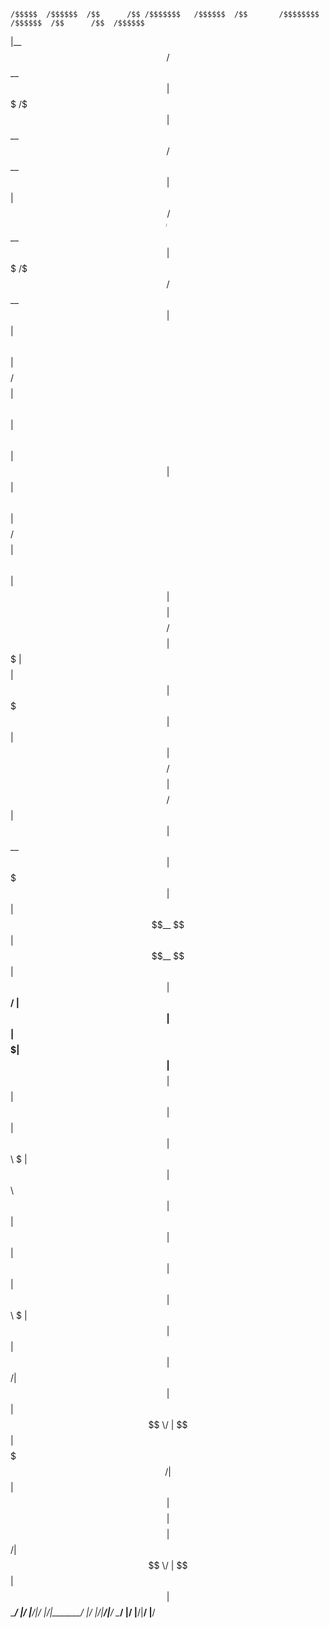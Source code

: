 
    /$$$$$  /$$$$$$  /$$      /$$ /$$$$$$$   /$$$$$$  /$$       /$$$$$$$$  /$$$$$$  /$$      /$$  /$$$$$$ 
   |__  $$ /$$__  $$| $$$    /$$$| $$__  $$ /$$__  $$| $$      | $$_____/ /$$__  $$| $$$    /$$$ /$$__  $$
      | $$| $$  \ $$| $$$$  /$$$$| $$  \ $$| $$  \ $$| $$      | $$      | $$  \ $$| $$$$  /$$$$| $$  \ $$
      | $$| $$$$$$$$| $$ $$/$$ $$| $$$$$$$ | $$$$$$$$| $$      | $$$$$   | $$  | $$| $$ $$/$$ $$| $$$$$$$$
 /$$  | $$| $$__  $$| $$  $$$| $$| $$__  $$| $$__  $$| $$      | $$__/   | $$  | $$| $$  $$$| $$| $$__  $$
| $$  | $$| $$  | $$| $$\  $ | $$| $$  \ $$| $$  | $$| $$      | $$      | $$  | $$| $$\  $ | $$| $$  | $$
|  $$$$$$/| $$  | $$| $$ \/  | $$| $$$$$$$/| $$  | $$| $$$$$$$$| $$$$$$$$|  $$$$$$/| $$ \/  | $$| $$  | $$
 \______/ |__/  |__/|__/     |__/|_______/ |__/  |__/|________/|________/ \______/ |__/     |__/|__/  |__/
